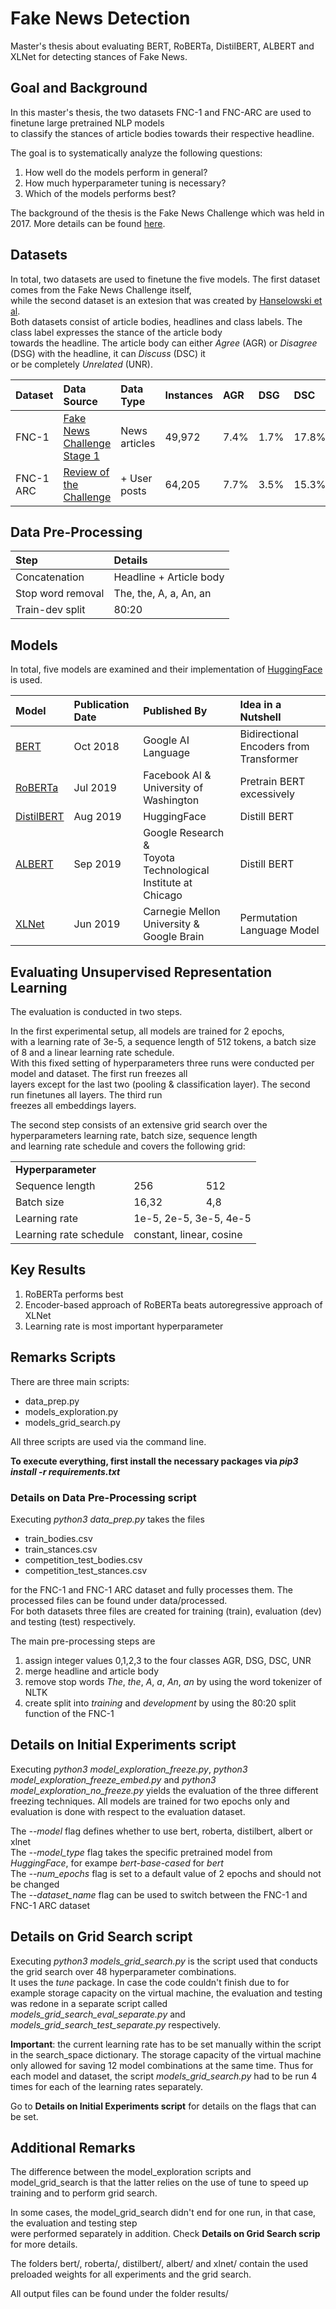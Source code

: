 # Fake News Detection
Master's thesis about evaluating BERT, RoBERTa, DistilBERT, ALBERT and XLNet for detecting stances of Fake News.

## Goal and Background
In this master's thesis, the two datasets FNC-1 and FNC-ARC are used to finetune large pretrained NLP models  
to classify the stances of article bodies towards their respective headline. 

The goal is to systematically analyze the following questions: 
1. How well do the models perform in general?
2. How much hyperparameter tuning is necessary?
3. Which of the models performs best? 

The background of the thesis is the Fake News Challenge which was held in 2017. More details can be found [here](http://www.fakenewschallenge.org/). 

## Datasets
In total, two datasets are used to finetune the five models. The first dataset comes from the Fake News Challenge itself,   
while the second dataset is an extesion that was created by [Hanselowski et al](https://arxiv.org/pdf/1806.05180.pdf).  
Both datasets consist of article bodies, headlines and class labels. The class label expresses the stance of the article body  
towards the headline. The article body can either *Agree* (AGR) or *Disagree* (DSG) with the headline, it can *Discuss* (DSC) it  
or be completely *Unrelated* (UNR). 

| Dataset | Data Source | Data Type | Instances | AGR | DSG | DSC | UNR | 
| :------ | :---------- | :-------- | :-------- | :---| :-- | :-- | :-- |
| FNC-1 | [Fake News Challenge Stage 1](https://github.com/FakeNewsChallenge/fnc-1/tree/29d473af2d15278f0464d5e41e4cbe7eb58231f2)| News articles | 49,972 | 7.4% | 1.7% | 17.8% | 73.1% |
| FNC-1 ARC | [Review of the Challenge](https://github.com/UKPLab/coling2018_fake-news-challenge/tree/master/data/fnc-1/corpora/FNC_ARC) | + User posts | 64,205 | 7.7% | 3.5% | 15.3% | 73.5% |

## Data Pre-Processing
| Step | Details |
| :--- | :------ |
| Concatenation | Headline + Article body | 
| Stop word removal   | The, the, A, a, An, an |
| Train-dev split | 80:20 |

## Models
In total, five models are examined and their implementation of [HuggingFace](https://huggingface.co/transformers/) is used.  

| Model | Publication Date | Published By | Idea in a Nutshell
| :---- | :--------------- | :----------- | :-------------- |
| [BERT](https://arxiv.org/pdf/1810.04805.pdf)  | Oct 2018 | Google AI Language | Bidirectional Encoders from Transformer |
| [RoBERTa](https://arxiv.org/pdf/1907.11692.pdf)   | Jul 2019 | Facebook AI &<br>University of Washington | Pretrain BERT excessively |
| [DistilBERT](https://arxiv.org/pdf/1910.01108.pdf) | Aug 2019 | HuggingFace | Distill BERT |
| [ALBERT](https://arxiv.org/pdf/1909.11942.pdf) | Sep 2019 | Google Research &<br>Toyota Technological Institute at Chicago | Distill BERT |
| [XLNet](https://arxiv.org/pdf/1906.08237.pdf) | Jun 2019 | Carnegie Mellon University &<br>Google Brain | Permutation Language Model |

## Evaluating Unsupervised Representation Learning
The evaluation is conducted in two steps.  

In the first experimental setup, all models are trained for 2 epochs,  
with a learning rate of 3e-5, a sequence length of 512 tokens, a batch size of 8 and a linear learning rate schedule.  
With this fixed setting of hyperparameters three runs were conducted per model and dataset. The first run freezes all  
layers except for the last two (pooling & classification layer). The second run finetunes all layers. The third run  
freezes all embeddings layers. 

The second step consists of an extensive grid search over the hyperparameters learning rate, batch size, sequence length  
and learning rate schedule and covers the following grid: 

<table>
  <tr>
    <td colspan="5"><b>Hyperparameter</b></td>
  </tr>
  <tr>
    <td>Sequence length</td>
 <td  colspan="2">256</td>
<td  colspan="2">512</td>
  </tr>
  <tr>
    <td>Batch size</td>
<td  colspan="2">16,32</td>
<td  colspan="2">4,8</td>
  </tr>
  <tr>
    <td>Learning rate</td>
<td  colspan="4">1e-5, 2e-5, 3e-5, 4e-5</td>
  </tr>
  <tr>
    <td>Learning rate schedule</td>
    <td  colspan="4">constant, linear, cosine </td>
  </tr>
</table>

## Key Results
1. RoBERTa performs best
2. Encoder-based approach of RoBERTa beats autoregressive approach of XLNet
3. Learning rate is most important hyperparameter

## Remarks Scripts
There are three main scripts:
* data_prep.py
* models_exploration.py
* models_grid_search.py

All three scripts are used via the command line.  

**To execute everything, first install the necessary packages via 
*pip3 install -r requirements.txt***

### Details on Data Pre-Processing script
Executing *python3 data_prep.py* takes the files
- train_bodies.csv
- train_stances.csv
- competition_test_bodies.csv
- competition_test_stances.csv  

for the FNC-1 and FNC-1 ARC dataset and fully processes them. 
The processed files can be found under data/processed.  
For both datasets three files 
are created for training (train), evaluation (dev) and testing (test) respectively.

The main pre-processing steps are
1. assign integer values 0,1,2,3 to the four classes AGR, DSG, DSC, UNR
2. merge headline and article body
3. remove stop words *The*, *the*, *A*, *a*, *An*, *an* by using the word tokenizer of NLTK
4. create split into  *training* and *development* by using the 80:20 split function of the FNC-1

## Details on Initial Experiments script
Executing *python3 model_exploration_freeze.py*, *python3 model_exploration_freeze_embed.py* and *python3 model_exploration_no_freeze.py* yields the evaluation of the three different freezing techniques. All models are trained for two epochs only and evaluation is done 
with respect to the evaluation dataset.  

The *--model* flag defines whether to use bert, roberta, distilbert, albert or xlnet  
The *--model_type* flag takes the specific pretrained model from *HuggingFace*, for exampe *bert-base-cased* for *bert*  
The *--num_epochs* flag is set to a default value of 2 epochs and should not be changed  
The *--dataset_name* flag can be used to switch between the FNC-1 and FNC-1 ARC dataset  

## Details on Grid Search script
Executing *python3 models_grid_search.py* is the script used that conducts the grid search over 48 hyperparameter combinations.  
It uses the *tune* package. In case the code couldn't finish due to for example storage capacity on the virtual machine, the evaluation and testing was redone in a separate script called *models_grid_search_eval_separate.py* and *models_grid_search_test_separate.py* respectively.  

**Important**: the current learning rate has to be set manually within the script in the search_space dictionary. The storage capacity of the virtual machine only allowed for saving 12 model combinations at the same time. Thus for each model and dataset, the script *models_grid_search.py* had to be run 4 times for each of the learning rates separately.  

Go to **Details on Initial Experiments script** for details on the flags that can be set. 

## Additional Remarks
The difference between the model_exploration scripts and model_grid_search is that 
the latter relies on the use of tune to speed up training and to perform grid search.    

In some cases, the model_grid_search didn't end for one run, in that case, the evaluation and testing step  
were performed separately in addition. Check **Details on Grid Search scrip** for more details.  

The folders bert/, roberta/, distilbert/, albert/ and xlnet/ contain the used preloaded weights for all experiments and the grid search.  

All output files can be found under the folder results/  
